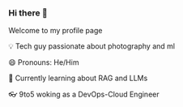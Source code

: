 ### Hi there 👋

<!--
**lubrz/lubrz** is a ✨ _special_ ✨ repository because its `README.md` (this file) appears on your GitHub profile.

Here are some ideas to get you started:

- 🔭 I’m currently working on ...
- 🌱 I’m currently learning ...
- 👯 I’m looking to collaborate on ...
- 🤔 I’m looking for help with ...
- 💬 Ask me about ...
- 📫 How to reach me: ...
- 😄 Pronouns: ...
- ⚡ Fun fact: ...
-->

Welcome to my profile page

💡 Tech guy passionate about photography and ml

😄 Pronouns: He/Him

🌱 Currently learning about RAG and LLMs

👓 9to5 woking as a DevOps-Cloud Engineer
